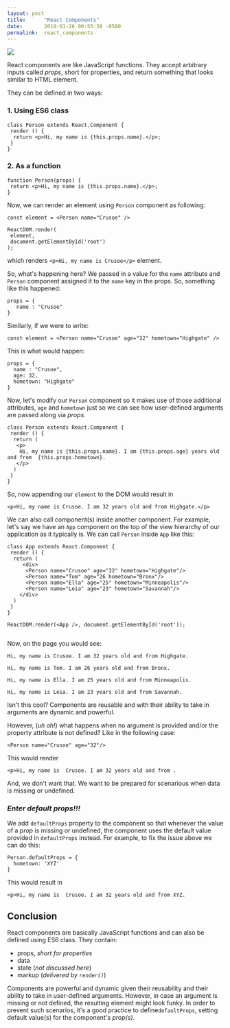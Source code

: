 ```yaml
---
layout: post
title:      "React Components"
date:       2019-01-26 00:55:38 -0500
permalink:  react_components
---
```


![](https://i.imgur.com/bELISBK.png)

React components are like JavaScript functions. They accept arbitrary inputs called *props*, short for properties, and return something that looks similar to HTML element.

They can be defined in two ways:

### 1. Using ES6 class
```
class Person extends React.Component {
 render () {
  return <p>Hi, my name is {this.props.name}.</p>;
 }
}
```
### 2. As a function
```
function Person(props) { 
 return <p>Hi, my name is {this.props.name}.</p>;
} 
```
		 
Now, we can render an element using `Person` component as following: 

```
const element = <Person name="Crusoe" />

ReactDOM.render(
 element,
 document.getElementById('root')
);
```
which renders `<p>Hi, my name is Crusoe</p>` element.

So, what's happening here? We passed in a value for the `name` attribute and `Person` component assigned it to the `name` key in the props. So, something like this happened:

```
props = {
   name : "Crusoe"
}
```

Similarly, if we were to write:

```
const element = <Person name="Crusoe" age="32" hometown="Highgate" />
```

This is what would happen:

```
props = {
  name : "Crusoe",
  age: 32,
  hometown: "Highgate"
}
```
Now, let's modify our `Person` component so it makes use of those additional attributes, `age` and `hometown` just so we can see how user-defined arguments are passed along via *props*.

```
class Person extends React.Component {
 render () {
  return (
   <p>
    Hi, my name is {this.props.name}. I am {this.props.age} years old and from  {this.props.hometown}.
   </p>
  )
 }
}
```
So, now appending our `element` to the DOM would result in 

```
<p>Hi, my name is Crusoe. I am 32 years old and from Highgate.</p>
```

We can also call component(s) inside another component. For example, let's say we have an `App` component on the top of the view hierarchy of our application as it typically is. We can call  `Person` inside `App` like this:

```
class App extends React.Component {
 render () {
  return (
	 <div>
      <Person name="Crusoe" age="32" hometown="Highgate"/>
      <Person name="Tom" age="26 hometown="Bronx"/>
      <Person name="Ella" age="25" hometown="Minneapolis"/>
      <Person name="Leia" age="23" hometown="Savannah"/>
    </div>
  )
 }
}

ReactDOM.render(<App />, document.getElementById('root'));
	    
```
Now, on the page you would see:

```
Hi, my name is Crusoe. I am 32 years old and from Highgate.

Hi, my name is Tom. I am 26 years old and from Bronx.

Hi, my name is Ella. I am 25 years old and from Minneapolis.

Hi, my name is Leia. I am 23 years old and from Savannah.
```

Isn't this cool? Components are reusable and with their ability to take in arguments are dynamic and powerful. 

However, (*uh oh!*) what happens when no argument is provided and/or the property attribute is not defined? Like in the following case:

```
<Person name="Crusoe" age="32"/>
```

This would render 
```
<p>Hi, my name is  Crusoe. I am 32 years old and from .
```
And, we don't want that. We want to be prepared for scenarious when data is missing or undefined.

### *Enter default props!!!*

We add `defaultProps` property to the component so that whenever the value of a *prop* is missing or undefined, the component uses the default value provided in `defaultProps` instead. For example, to fix the issue above we can do this:

```
Person.defaultProps = {
  hometown: 'XYZ'
}

```

This would result in 
```
<p>Hi, my name is  Crusoe. I am 32 years old and from XYZ. 
```

## Conclusion

React components are basically JavaScript functions and can also be defined using ES6 class. They contain:
* props, *short for properties*
* data
* state (*not discussed here*)
* markup (*delivered by `render()`*)

Components are  powerful and dynamic given their reusability and their ability to take in user-defined arguments. However, in case an argument is missing or not defined, the resulting element might look funky. In order to prevent such scenarios, it's a good practice to define`defaultProps`, setting default value(s) for the component's *prop(s)*.


